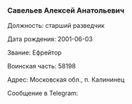 ### Савельев Алексей Анатольевич

Должность: старший разведчик

Дата рождения: 2001-06-03

Звание: Ефрейтор

Воинская часть: 58198

Адрес: Московская обл., п. Калининец

Сообщение в Telegram: []()
